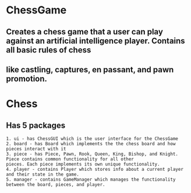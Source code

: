# ChessGame
## Creates a chess game that a user can play against an artificial intelligence player. Contains all basic rules of chess
## like castling, captures, en passant, and pawn promotion.  

# Chess
## Has 5 packages
    1. ui - has ChessGUI which is the user interface for the ChessGame
    2. board - has Board which implements the the chess board and how pieces interact with it
    3. piece - has Piece, Pawn, Rook, Queen, King, Bishop, and Knight. Piece contains common functionality for all other 
    pieces. Each piece implements its own unique functionality. 
    4. player - contains Player which stores info about a current player and their state in the game.
    5. manager - contains GameManager which manages the functionality between the board, pieces, and player.
